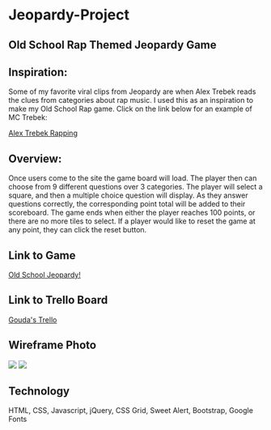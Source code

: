 # Jeopardy-Project
## Old School Rap Themed Jeopardy Game

## Inspiration:
Some of my favorite viral clips from Jeopardy are when Alex Trebek reads the clues from categories about rap music.  I used this as an inspiration to make my Old School Rap game.  Click on the link below for an example of MC Trebek:

[Alex Trebek Rapping](https://www.youtube.com/watch?v=EDOKzrO8cA4)

## Overview:

Once users come to the site the game board will load.  The player then can choose from 9 different questions over 3 categories.  The player will select a square, and then a multiple choice question will display.  As they answer questions correctly, the corresponding point total will be added to their scoreboard.  The game ends when either the player reaches 100 points, or there are no more tiles to select.  If a player would like to reset the game at any point, they can click the reset button.

## Link to Game
[Old School Jeopardy!](https://oldschooljeopardy.netlify.com/)

## Link to Trello Board
[Gouda's Trello](https://trello.com/b/Spio3jFg/wdi-project-1-gouda)

## Wireframe Photo
<img src = "https://i.imgur.com/6YhKrfG.jpg">
<img src = "https://i.imgur.com/XJZGDlK.jpg">

## Technology
HTML, CSS, Javascript, jQuery, CSS Grid, Sweet Alert, Bootstrap, Google Fonts

